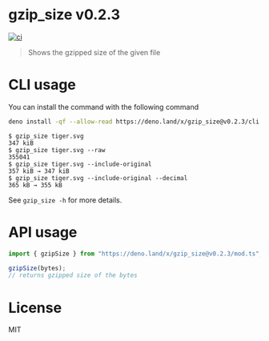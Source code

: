 # gzip_size v0.2.3

[![ci](https://github.com/kt3k/gzip_size/actions/workflows/ci.yml/badge.svg)](https://github.com/kt3k/gzip_size/actions/workflows/ci.yml)

> Shows the gzipped size of the given file

# CLI usage

You can install the command with the following command

```sh
deno install -qf --allow-read https://deno.land/x/gzip_size@v0.2.3/cli.ts
```

```shellsession
$ gzip_size tiger.svg
347 kiB
$ gzip_size tiger.svg --raw
355041
$ gzip_size tiger.svg --include-original
357 kiB → 347 kiB
$ gzip_size tiger.svg --include-original --decimal
365 kB → 355 kB
```

See `gzip_size -h` for more details.

# API usage

```ts
import { gzipSize } from "https://deno.land/x/gzip_size@v0.2.3/mod.ts";

gzipSize(bytes);
// returns gzipped size of the bytes
```

# License

MIT
